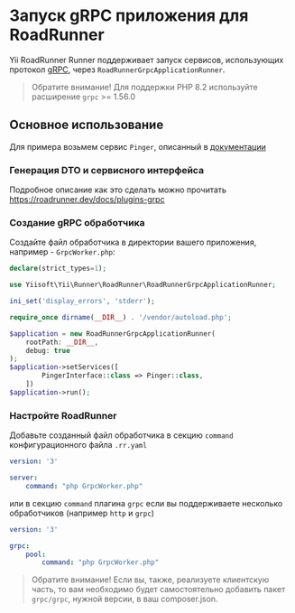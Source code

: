 # Запуск gRPC приложения для RoadRunner

Yii RoadRunner Runner поддерживает запуск сервисов, использующих протокол [gRPC](https://grpc.io), через `RoadRunnerGrpcApplicationRunner`.

> Обратите внимание! Для поддержки PHP 8.2 используйте расширение `grpc` >= 1.56.0

## Основное использование

Для примера возьмем сервис `Pinger`, описанный в [документации](https://roadrunner.dev/docs/plugins-grpc)

### Генерация DTO и сервисного интерфейса

Подробное описание как это сделать можно прочитать https://roadrunner.dev/docs/plugins-grpc

### Создание gRPC обработчика

Создайте файл обработчика в директории вашего приложения, например - `GrpcWorker.php`:

```php
declare(strict_types=1);

use Yiisoft\Yii\Runner\RoadRunner\RoadRunnerGrpcApplicationRunner;

ini_set('display_errors', 'stderr');

require_once dirname(__DIR__) . '/vendor/autoload.php';

$application = new RoadRunnerGrpcApplicationRunner(
    rootPath: __DIR__,
    debug: true
);
$application->setServices([
        PingerInterface::class => Pinger::class,
    ])
$application->run();
```

### Настройте RoadRunner

Добавьте созданный файл обработчика в секцию `command` конфигурационного файла `.rr.yaml`

```yaml
version: '3'

server:
    command: "php GrpcWorker.php"
```

или в секцию `command` плагина `grpc` если вы поддерживаете несколько обработчиков (например `http` и `grpc`)

```yaml
version: '3'

grpc:
    pool:
        command: "php GrpcWorker.php"
```

> Обратите внимание! Если вы, также, реализуете клиентскую часть, то вам необходимо будет самостоятельно добавить пакет `grpc/grpc`, нужной версии, в ваш composer.json.
